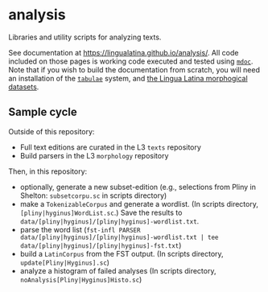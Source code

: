 # analysis

Libraries and utility scripts for analyzing texts.

See documentation at <https://lingualatina.github.io/analysis/>.  All code included on those pages is working code executed and tested using [`mdoc`](https://github.com/scalameta/mdoc).  Note that if you wish to build the documentation from scratch, you will need an installation of the [`tabulae`](https://github.com/neelsmith/tabulae) system, and [the Lingua Latina morphogical datasets](https://github.com/lingualatina/morphology/).


## Sample cycle

Outside of this repository:

- Full text editions are curated in the L3 `texts` repository
- Build parsers in the L3 `morphology` repository


Then, in this repository:


- optionally, generate a new subset-edition (e.g., selections from Pliny in Shelton: `subsetcorpu.sc` in scripts directory)
- make a `TokenizableCorpus` and generate a wordlist.  (In scripts directory, `[pliny|hyginus]WordList.sc`.) Save the results to `data/[pliny|hyginus]/[pliny|hyginus]-wordlist.txt`.
- parse the word list (`fst-infl PARSER data/[pliny|hyginus]/[pliny|hyginus]-wordlist.txt | tee data/[pliny|hyginus]/[pliny|hyginus]-fst.txt`)
- build a `LatinCorpus` from the FST output. (In scripts directory, `update[Pliny|Hyginus].sc`)
- analyze a histogram of failed analyses (In scripts directory, `noAnalysis[Pliny|Hyginus]Histo.sc`)
